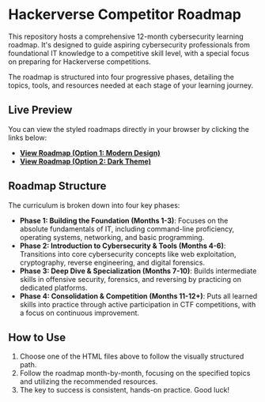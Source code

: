 # Hackerverse Competitor Roadmap

This repository hosts a comprehensive 12-month cybersecurity learning roadmap. It's designed to guide aspiring cybersecurity professionals from foundational IT knowledge to a competitive skill level, with a special focus on preparing for Hackerverse competitions.

The roadmap is structured into four progressive phases, detailing the topics, tools, and resources needed at each stage of your learning journey.

## Live Preview

You can view the styled roadmaps directly in your browser by clicking the links below:

* **[View Roadmap (Option 1: Modern Design)](nithinkr06/cybersecuritypath/CybersecurityPath-f6543040bbd3c0e16fd474c405e4f48d8b069b4c/cybersecurity-competitor-roadmap.html)**
* **[View Roadmap (Option 2: Dark Theme)](nithinkr06/cybersecuritypath/CybersecurityPath-f6543040bbd3c0e16fd474c405e4f48d8b069b4c/hackerverse-roadmap.html)**

## Roadmap Structure

The curriculum is broken down into four key phases:

* **Phase 1: Building the Foundation (Months 1-3)**: Focuses on the absolute fundamentals of IT, including command-line proficiency, operating systems, networking, and basic programming.
* **Phase 2: Introduction to Cybersecurity & Tools (Months 4-6)**: Transitions into core cybersecurity concepts like web exploitation, cryptography, reverse engineering, and digital forensics.
* **Phase 3: Deep Dive & Specialization (Months 7-10)**: Builds intermediate skills in offensive security, forensics, and reversing by practicing on dedicated platforms.
* **Phase 4: Consolidation & Competition (Months 11-12+)**: Puts all learned skills into practice through active participation in CTF competitions, with a focus on continuous improvement.

## How to Use

1.  Choose one of the HTML files above to follow the visually structured path.
2.  Follow the roadmap month-by-month, focusing on the specified topics and utilizing the recommended resources.
3.  The key to success is consistent, hands-on practice. Good luck!
